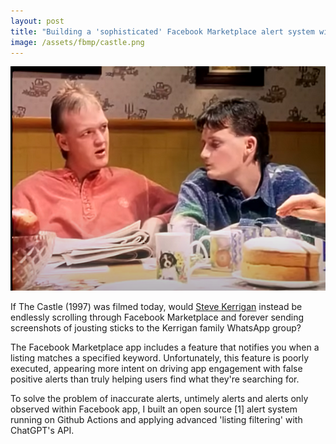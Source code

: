 ```yaml
---
layout: post
title: "Building a 'sophisticated' Facebook Marketplace alert system with Github Actions and ChatGPT API"
image: /assets/fbmp/castle.png
---
```




<img class="small right" src="/assets/fbmp/castle.png" alt="A scene from The Castle" loading="lazy">

If The Castle (1997) was filmed today, would <a href="https://www.youtube.com/watch?v=dik_wnOE4dk">Steve Kerrigan</a> instead be endlessly scrolling through Facebook Marketplace and forever sending screenshots of jousting sticks to the Kerrigan family WhatsApp group?

The Facebook Marketplace app includes a feature that notifies you when a listing matches a specified keyword. Unfortunately, this feature is poorly executed, appearing more intent on driving app engagement with false positive alerts than truly helping users find what they're searching for.

To solve the problem of inaccurate alerts, untimely alerts and alerts only observed within Facebook app, I built an open source [1] alert system running on Github Actions and applying advanced 'listing filtering' with ChatGPT's API. 

